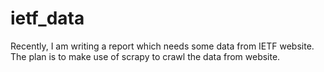 # ietf_data
Recently, I am writing a report which needs some data from IETF website. 
The plan is to make use of scrapy to crawl the data from website.
